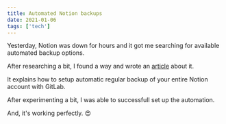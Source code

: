 ```yaml
---
title: Automated Notion backups
date: 2021-01-06
tags: ['tech']
---
```


Yesterday, Notion was down for hours and it got me searching for available automated backup options.

After researching a bit, I found a way and wrote an [article](https://compile.blog/2021/01/06/automatic-notion-backup/) about it.

It explains how to setup automatic regular backup of your entire Notion account with GitLab.

After experimenting a bit, I was able to successfull set up the automation.

And, it's working perfectly. 😍